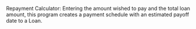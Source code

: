 Repayment Calculator: Entering the amount wished to pay and the total loan amount, this program creates a payment schedule with an estimated payoff date to a Loan.
